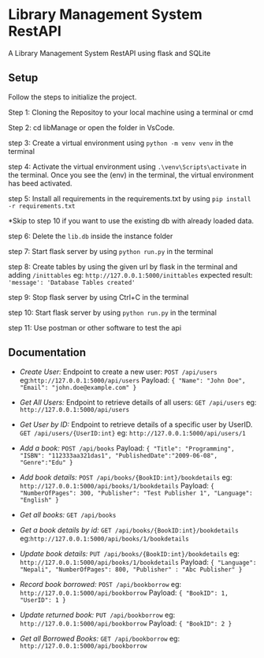 
# Library Management System RestAPI

A Library Management System RestAPI using flask and SQLite


## Setup
Follow the steps to initialize the project.

Step 1: Cloning the Repositoy to your local machine using a terminal or cmd

Step 2: cd libManage or open the folder in VsCode.

step 3: Create a virtual environment using `python -m venv venv` in the terminal

step 4: Activate the virtual environment using `.\venv\Scripts\activate` in the terminal. Once you see the (env) in the terminal, the virtual environment has beed activated.

step 5: Install all requirements in the requirements.txt by using `pip install -r requirements.txt`

*Skip to step 10 if you want to use the existing db with already loaded data.

step 6: Delete the `lib.db` inside the instance folder

step 7: Start flask server by using `python run.py` in the terminal

step 8: Create tables by using the given url by flask in the terminal and adding `/inittables` 
eg: `http://127.0.0.1:5000/inittables`
expected result: `'message': 'Database Tables created'`

step 9: Stop flask server by using Ctrl+C in the terminal

step 10: Start flask server by using `python run.py` in the terminal

step 11: Use postman or other software to test the api

## Documentation

* *Create User:* Endpoint to create a new user:
    `POST /api/users` eg:`http://127.0.0.1:5000/api/users`
Payload:
`{
  "Name": "John Doe",
  "Email": "john.doe@example.com"
}
`
* *Get All Users:* Endpoint to retrieve details of all users:
    `GET /api/users`
    eg: `http://127.0.0.1:5000/api/users`

* *Get User by ID:* Endpoint to retrieve details of a specific user by UserID.
    `GET /api/users/{UserID:int}` eg: `http://127.0.0.1:5000/api/users/1`
* *Add a book:* `POST /api/books`
Payload: `{
    "Title": "Programming",
    "ISBN": "112333aa321das1",
    "PublishedDate":"2009-06-08",
    "Genre":"Edu"
}`

* *Add book details:* `POST /api/books/{BookID:int}/bookdetails`
eg: `http://127.0.0.1:5000/api/books/1/bookdetails`
Payload: `{
    "NumberOfPages": 300,
    "Publisher": "Test Publisher 1",
    "Language": "English"
}`

* *Get all books:* `GET /api/books`

* *Get a book details by id:* `GET /api/books/{BookID:int}/bookdetails` eg:`http://127.0.0.1:5000/api/books/1/bookdetails` 


* *Update book details:* `PUT /api/books/{BookID:int}/bookdetails`   eg: `http://127.0.0.1:5000/api/books/1/bookdetails` 
Payload: `{
    "Language": "Nepali",
    "NumberOfPages": 800,
    "Publisher" : "Abc Publisher"
}`

* *Record book borrowed:* `POST /api/bookborrow`
eg: `http://127.0.0.1:5000/api/bookborrow`
Payload: `{
    "BookID": 1,
    "UserID": 1
}`

* *Update returned book:* `PUT /api/bookborrow`
eg: `http://127.0.0.1:5000/api/bookborrow`
Payload: `{
    "BookID": 2
}`

* *Get all Borrowed Books:* `GET /api/bookborrow`
eg: `http://127.0.0.1:5000/api/bookborrow`
